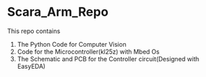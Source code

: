 # Scara_Arm_Repo
This repo contains 
1. The Python Code for Computer Vision
2. Code for the Microcontroller(kl25z) with Mbed Os
3. The Schematic and PCB for the Controller circuit(Designed with EasyEDA) 
